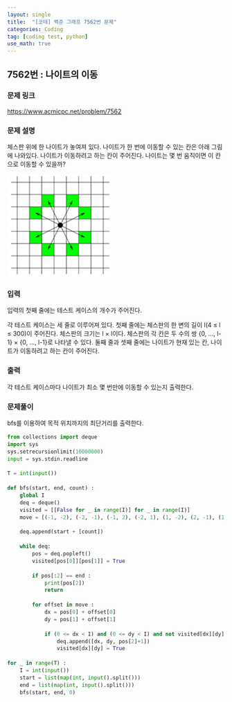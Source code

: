 ```yaml
---
layout: single
title:  "[코테] 백준 그래프 7562번 문제"
categories: Coding
tag: [coding test, python]
use_math: true
---
```


## 7562번 : 나이트의 이동
### 문제 링크
<https://www.acmicpc.net/problem/7562>

### 문제 설명
체스판 위에 한 나이트가 놓여져 있다. 나이트가 한 번에 이동할 수 있는 칸은 아래 그림에 나와있다. 나이트가 이동하려고 하는 칸이 주어진다. 나이트는 몇 번 움직이면 이 칸으로 이동할 수 있을까?

![그림1](/images/20240911_1.png)

### 입력
입력의 첫째 줄에는 테스트 케이스의 개수가 주어진다.

각 테스트 케이스는 세 줄로 이루어져 있다. 첫째 줄에는 체스판의 한 변의 길이 l(4 ≤ l ≤ 300)이 주어진다. 체스판의 크기는 l × l이다. 체스판의 각 칸은 두 수의 쌍 {0, ..., l-1} × {0, ..., l-1}로 나타낼 수 있다. 둘째 줄과 셋째 줄에는 나이트가 현재 있는 칸, 나이트가 이동하려고 하는 칸이 주어진다.

### 출력
각 테스트 케이스마다 나이트가 최소 몇 번만에 이동할 수 있는지 출력한다.

### 문제풀이
bfs를 이용하여 목적 위치까지의 최단거리를 출력한다.


```python
from collections import deque
import sys
sys.setrecursionlimit(10000000)
input = sys.stdin.readline

T = int(input())

def bfs(start, end, count) : 
    global I
    deq = deque()
    visited = [[False for _ in range(I)] for _ in range(I)]
    move = [(-1, -2), (-2, -1), (-1, 2), (-2, 1), (1, -2), (2, -1), (1, 2), (2, 1)]

    deq.append(start + [count])    
    
    while deq:
        pos = deq.popleft()
        visited[pos[0]][pos[1]] = True
        
        if pos[:2] == end :
            print(pos[2])
            return

        for offset in move : 
            dx = pos[0] + offset[0]
            dy = pos[1] + offset[1]
        
            if (0 <= dx < I) and (0 <= dy < I) and not visited[dx][dy] :
                deq.append([dx, dy, pos[2]+1])
                visited[dx][dy] = True
                
for _ in range(T) : 
    I = int(input())
    start = list(map(int, input().split()))
    end = list(map(int, input().split()))
    bfs(start, end, 0)
```
